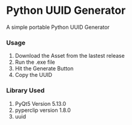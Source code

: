 # Python UUID Generator
A simple portable Python UUID Generator
### Usage
1) Download the Asset from the lastest release
2) Run the .exe file
3) Hit the Generate Button
4) Copy the UUID
### Library Used
1. PyQt5 Version 5.13.0
2. pyperclip version 1.8.0
3. uuid 

